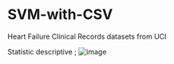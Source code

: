 # SVM-with-CSV
Heart Failure Clinical Records datasets from UCI

Statistic descriptive ;
![image](https://github.com/yhutagal/SVM-with-CSV/assets/53572141/cb376c53-365d-4282-82a8-b6ffc31b07d0)



